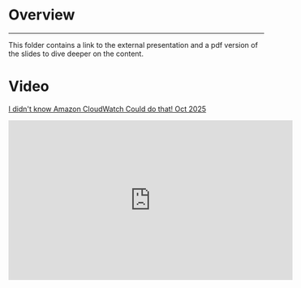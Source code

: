# Overview 
---

This folder contains a link to the external presentation and a pdf version of the slides to dive deeper on the content. 

# Video 

[I didn't know Amazon CloudWatch Could do that! Oct 2025](https://www.youtube.com/watch?v=Kn8uYZJyW-o)

<iframe width="560" height="315" src="https://www.youtube.com/embed/Kn8uYZJyW-o?si=tJqxdXaS5PpTyFiw" title="YouTube video player" frameborder="0" allow="accelerometer; autoplay; clipboard-write; encrypted-media; gyroscope; picture-in-picture; web-share" referrerpolicy="strict-origin-when-cross-origin" allowfullscreen></iframe>
